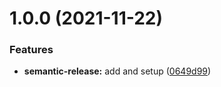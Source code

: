 # 1.0.0 (2021-11-22)


### Features

* **semantic-release:** add and setup ([0649d99](https://github.com/ferlopezm94/nextjs-starter-2021/commit/0649d99be0993fae7239d9c108ddda6b8d69caeb))
